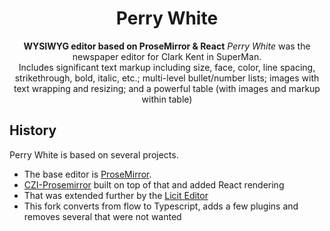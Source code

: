 



<h1 align="center">Perry White</h1>

<div align="center">
  <strong>WYSIWYG editor based on ProseMirror & React</strong>  <i>Perry White</i> was the newspaper editor for Clark Kent in SuperMan.
</div>
<div align="center">
  Includes significant text markup including size, face, color, line spacing, strikethrough, bold, italic, etc.; multi-level bullet/number lists; images with text wrapping and resizing; and a powerful table (with images and markup within table)
</div>


## History

Perry White is based on several projects.

* The base editor is [ProseMirror](https://prosemirror.net).
* [CZI-Prosemirror](https://github.com/chanzuckerberg/czi-prosemirror) built on top of that and added React rendering
* That was extended further by the [Licit Editor](https://github.com/MO-Movia/licit)
* This fork converts from flow to Typescript, adds a few plugins and removes several that were not wanted
